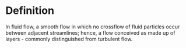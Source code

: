 # Definition

In fluid flow, a smooth flow in which no crossflow of fluid particles
occur between adjacent streamlines; hence, a flow conceived as made up
of layers - commonly distinguished from turbulent flow.
